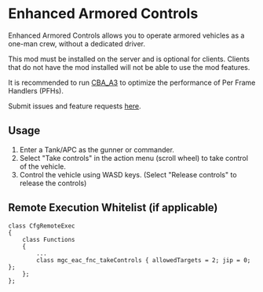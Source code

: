 # Enhanced Armored Controls
Enhanced Armored Controls allows you to operate armored vehicles as a one-man crew, without a dedicated driver.

This mod must be installed on the server and is optional for clients. Clients that do not have the mod installed will not be able to use the mod features.

It is recommended to run [CBA_A3](https://steamcommunity.com/workshop/filedetails/?id=450814997) to optimize the performance of Per Frame Handlers (PFHs).

Submit issues and feature requests [here](https://github.com/magicsh0tz/EnhancedArmoredControls/issues).

## Usage
1. Enter a Tank/APC as the gunner or commander.
2. Select "Take controls" in the action menu (scroll wheel) to take control of the vehicle.
3. Control the vehicle using WASD keys. (Select "Release controls" to release the controls)

## Remote Execution Whitelist (if applicable)
```
class CfgRemoteExec
{
    class Functions
    {
        ...
        class mgc_eac_fnc_takeControls { allowedTargets = 2; jip = 0; };
    };
};
```
